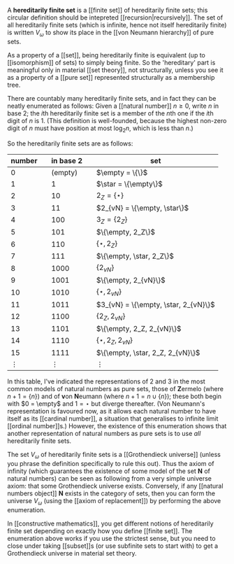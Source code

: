 A __hereditarily finite set__ is a [[finite set]] of hereditarily finite sets; this circular definition should be intepreted [[recursion|recursively]].  The set of all hereditarily finite sets (which is infinite, hence not itself hereditarily finite) is written $V_\omega$ to show its place in the [[von Neumann hierarchy]] of pure sets.

As a property of a [[set]], being hereditarily finite is equivalent (up to [[isomorphism]] of sets) to simply being finite.  So the 'hereditary' part is meaningful only in material [[set theory]], not structurally, unless you see it as a property of a [[pure set]] represented structurally as a membership tree.

There are countably many hereditarily finite sets, and in fact they can be neatly enumerated as follows:  Given a [[natural number]] $n \geq 0$, write $n$ in base $2$; the $i$th hereditarily finite set is a member of the $n$th one if the $i$th digit of $n$ is $1$.  (This definition is well-founded, because the highest non-zero digit of $n$ must have position at most $\log_2 n$, which is less than $n$.)

So the hereditarily finite sets are as follows:

| number |   | in base $2$ |   | set                                  |
| ------ | - | ----------- | - | ------------------------------------ |
| $0$    |   | (empty)     |   | $\empty = \{\}$                      |
| $1$    |   | $1$         |   | $\star = \{\empty\}$                 |
| $2$    |   | $10$        |   | $2_Z = \{\star\}$                    |
| $3$    |   | $11$        |   | $2_{vN} = \{\empty, \star\}$         |
| $4$    |   | $100$       |   | $3_Z = \{2_Z\}$                      |
| $5$    |   | $101$       |   | $\{\empty, 2_Z\}$                    |
| $6$    |   | $110$       |   | $\{\star, 2_Z\}$                     |
| $7$    |   | $111$       |   | $\{\empty, \star, 2_Z\}$             |
| $8$    |   | $1000$      |   | $\{2_{vN}\}$                         |
| $9$    |   | $1001$      |   | $\{\empty, 2_{vN}\}$                 |
| $10$   |   | $1010$      |   | $\{\star, 2_{vN}\}$                  |
| $11$   |   | $1011$      |   | $3_{vN} = \{\empty, \star, 2_{vN}\}$ |
| $12$   |   | $1100$      |   | $\{2_Z, 2_{vN}\}$                    |
| $13$   |   | $1101$      |   | $\{\empty, 2_Z, 2_{vN}\}$            |
| $14$   |   | $1110$      |   | $\{\star, 2_Z, 2_{vN}\}$             |
| $15$   |   | $1111$      |   | $\{\empty, \star, 2_Z, 2_{vN}\}$     |
| ⋮      |   | ⋮           |   | ⋮                                    |

In this table, I\'ve indicated the representations of $2$ and $3$ in the most common models of natural numbers as pure sets, those of **Z**ermelo (where $n + 1 = \{n\}$) and of **v**on **N**eumann (where $n + 1 = n \cup \{n\}$); these both begin with $0 = \empty$ and $1 = \star$ but diverge thereafter.  (Von Neumann\'s representation is favoured now, as it allows each natural number to have itself as its [[cardinal number]], a situation that generalises to infinite limit [[ordinal number]]s.)  However, the existence of this enumeration shows that another representation of natural numbers as pure sets is to use *all* hereditarily finite sets.

The set $V_\omega$ of hereditarily finite sets is a [[Grothendieck universe]] (unless you phrase the definition specifically to rule this out).  Thus the axiom of infinity (which guarantees the existence of some model of the set $\mathbf{N}$ of natural numbers) can be seen as following from a very simple universe axiom: that some Grothendieck universe exists.  Conversely, if any [[natural numbers object]] $\mathbf{N}$ exists in the category of sets, then you can form the universe $V_\omega$ (using the [[axiom of replacement]]) by performing the above enumeration.

In [[constructive mathematics]], you get different notions of hereditarily finite set depending on exactly how you define [[finite set]].  The enumeration above works if you use the strictest sense, but you need to close under taking [[subset]]s (or use subfinite sets to start with) to get a Grothendieck universe in material set theory.